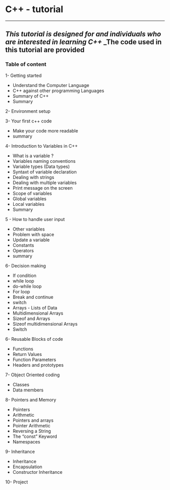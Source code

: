 # __C++ - tutorial__
---
_This tutorial is designed for and individuals who are interested in learning C++_
_The code used in this tutorial are provided
---

### Table of content

1- Getting started
- Understand the Computer Language
- C++ against other programming Languages
- Summary of C++
- Summary

2- Environment setup

3- Your first c++ code
- Make your code more readable
- summary

4- Introduction to Variables in C++
- What is a variable ?
- Variables naming conventions
- Variable types (Data types)
- Syntaxt of variable declaration
- Dealing with strings
- Dealing with multiple variables
- Print message on the screen
- Scope of variables
- Global variables
- Local variables
- Summary

5 - How to handle user input
- Other variables
- Problem with space
- Update a variable
- Constants 
- Operators 
- summary

6- Decision making
- If condition
- while loop
- do-while loop
- For loop
- Break and continue
- switch
- Arrays - Lists of Data
- Multidimensional Arrays
- Sizeof and Arrays
- Sizeof multidimensional Arrays
- Switch

6- Reusable Blocks of code
- Functions
- Return Values
- Function Parameters
- Headers and prototypes

7- Object Oriented coding
- Classes
- Data members

8- Pointers and Memory
- Pointers
- Arithmetic
- Pointers and arrays
- Pointer Arithmetic
- Reversing a String
- The “const” Keyword
- Namespaces

9- Inheritance
- Inheritance
- Encapsulation
- Constructor Inheritance

10- Project
